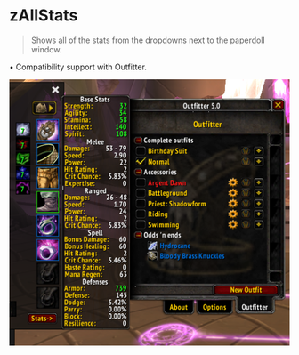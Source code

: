 # zAllStats
> Shows all of the stats from the dropdowns next to the paperdoll window.

• Compatibility support with Outfitter.

![AllStats](https://github.com/SylvieDuskhaven/zAllStats/blob/main/Preview.png)
